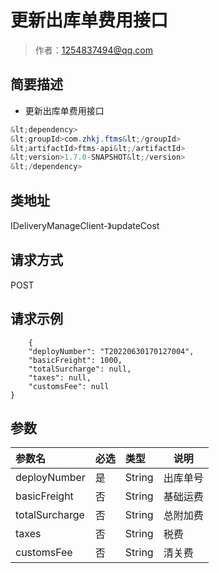 # 更新出库单费用接口

> 作者：1254837494@qq.com

## 简要描述

- 更新出库单费用接口

```java
&lt;dependency>
&lt;groupId>com.zhkj.ftms&lt;/groupId>
&lt;artifactId>ftms-api&lt;/artifactId>
&lt;version>1.7.0-SNAPSHOT&lt;/version>
&lt;/dependency>
```

## 类地址

IDeliveryManageClient-》updateCost

## 请求方式
POST

## 请求示例 

``` 
	{
    "deployNumber": "T20220630170127004",
    "basicFreight": 1000,
    "totalSurcharge": null,
    "taxes": null,
    "customsFee": null
}
```

## 参数

|参数名|必选|类型|说明|
|:----    |:---|:----- |-----   |
|deployNumber |是  |String |出库单号   |
|basicFreight |否  |String |基础运费   |
|totalSurcharge |否  |String |总附加费   |
|taxes |否  |String |税费   |
|customsFee |否  |String |清关费   |